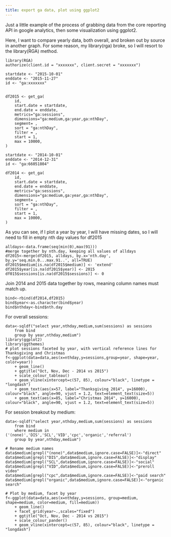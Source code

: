 ```yaml
---
title: export ga data, plot using ggplot2
---
```


Just a little example of the process of grabbing data from the core reporting API in google analytics, then some visualization using ggplot2.

Here, I want to compare yearly data, both overall, and broken out by source in another graph. For some reason, my library(rga) broke, so I will resort to the library(RGA) method.

	library(RGA)
	authorize(client.id = "xxxxxxx", client.secret = "xxxxxxx")

	startdate <- "2015-10-01"
	enddate <- "2015-11-27"
	id <- "ga:xxxxxxx"


	df2015 <- get_ga(
		id,
		start.date = startdate, 
		end.date = enddate,
		metrics="ga:sessions",
		dimensions="ga:medium,ga:year,ga:nthDay",
		segment= ,
		sort = "ga:nthDay",
		filter = ,
		start = 1, 
		max = 10000,
	)

	startdate <- "2014-10-01"
	enddate <- "2014-12-31"
	id <- "ga:66051804"

	df2014 <- get_ga(
		id,
		start.date = startdate, 
		end.date = enddate,
		metrics="ga:sessions",
		dimensions="ga:medium,ga:year,ga:nthDay",
		segment= ,
		sort = "ga:nthDay",
		filter = ,
		start = 1, 
		max = 10000,
	)

As you can see, if I plot a year by year, I will have missing dates, so I will need to fill in empty nth day values for df2015

	alldays<-data.frame(seq(min(0),max(91)))
	#merge together by nth.day, keeping all values of alldays
	df2015<-merge(df2015, alldays, by.x='nth.day', by.y='seq.min.0...max.91..', all=TRUE)
	df2015$medium[is.na(df2015$medium)] <- 'extend'
	df2015$year[is.na(df2015$year)] <- 2015
	df015$sessions[is.na(df2015$sessions)] <- 0

Join 2014 and 2015 data together by rows, meaning column names must match up.

	bind<-rbind(df2014,df2015)
	bind$year<-as.character(bind$year)
	bind$nthday<-bind$nth.day

For overall sessions:

	data<-sqldf("select year,nthday,medium,sum(sessions) as sessions 
		from bind 
		group by year,nthday,medium")
	library(ggplot2)
	library(ggthemes)
	# plot sessions faceted by year, with vertical reference lines for Thanksgiving and Christmas
	f<-ggplot(data=data,aes(x=nthday,y=sessions,group=year, shape=year, color=year))
		+ geom_line()
		+ ggtitle("Oct, Nov, Dec - 2014 vs 2015")
		+ scale_colour_tableau() 
		+ geom_vline(xintercept=c(57, 85), colour="black", linetype = "longdash")
		+ geom_text(aes(x=57, label="Thanksgiving 2014", y=16000), colour="black", angle=90, vjust = 1.2, text=element_text(size=5))
		+ geom_text(aes(x=85, label="Christmas 2014", y=16000), colour="black", angle=90, vjust = 1.2, text=element_text(size=5))

For session breakout by medium:

	data<-sqldf("select year,nthday,medium,sum(sessions) as sessions 
		from bind 
		where medium in ('(none)','DIS','SCL','VID','cpc','organic','referral') 
		group by year,nthday,medium")

	# Rename medium names
	data$medium[grepl("(none)",data$medium,ignore.case=FALSE)]<-"direct"
	data$medium[grepl("DIS",data$medium,ignore.case=FALSE)]<-"display"
	data$medium[grepl("SCL",data$medium,ignore.case=FALSE)]<-"social"
	data$medium[grepl("VID",data$medium,ignore.case=FALSE)]<-"preroll video"
	data$medium[grepl("cpc",data$medium,ignore.case=FALSE)]<-"paid search"
	data$medium[grepl("organic",data$medium,ignore.case=FALSE)]<-"organic search"

	# Plot by medium, facet by year
	f<-ggplot(data=data,aes(x=nthday,y=sessions, group=medium, shape=medium, color=medium, fill=medium))
		+ geom_line()
		+ facet_grid(year~.,scales="fixed")
		+ ggtitle("Oct, Nov, Dec - 2014 vs 2015")
		+ scale_colour_pander() 
		+ geom_vline(xintercept=c(57, 85), colour="black", linetype = "longdash")





